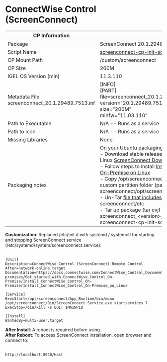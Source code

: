 # ConnectWise Control (ScreenConnect)

|  CP Information |            |
|-----------------|------------|
| Package | ScreenConnect 20.1.29489.7513 |
| Script Name | [screenconnect-cp-init-script.sh](screenconnect-cp-init-script.sh) |
| CP Mount Path | /custom/screenconnect |
| CP Size | 200M |
| IGEL OS Version (min) | 11.3.110 |
| Metadata File <br /> screenconnect_20.1.29489.7513.inf | [INFO] <br /> [PART] <br /> file=screenconnect_20.1.29489.7513_igel1.tar.bz2 <br /> version="20.1.29489.7513" <br /> size="200M" <br /> minfw="11.03.110" |
| Path to Executable | N/A -- Runs as a service |
| Path to Icon | N/A -- Runs as a service |
| Missing Libraries | None |
| Packaging notes | On your Ubuntu packaging system: <br /> - Download stable release of ScreenConnect for Linux [ScreenConnect Download](https://www.connectwise.com/software/control/download) <br /> - Follow steps to install [Install ConnectWise Control On-Premise on Linux](https://docs.connectwise.com/ConnectWise_Control_Documentation/On-premises/Get_started_with_ConnectWise_Control_On-Premise/Install_ConnectWise_Control_On-Premise/Install_ConnectWise_Control_On-Premise_on_Linux) <br /> - Copy /opt/screenconnect into screenconnect custom partition folder (path should look like screenconnect/opt/screenconnect) <br /> - Un-Tar [file that includes etc files](screenconnect_20.1.29489.7513_etc_igel1.tar.bz2) into screenconnect/etc<br /> - Tar up package (tar cvjf screenconnect_\<version\>_igel1.tar.bz2 screenconnect-cp-init-script.sh screenconnect)|

**Customization**: Replaced /etc/init.d with systemd / systemctl for starting and stopping ScreenConnect service (/etc/systemd/system/screenconnect.service):<br /><br />

```{/etc/systemd/system/screenconnect.service}
[Unit]
Description=ConnectWise Control (ScreenConnect) Remote Control
After=network-online.target
Documentation=https://docs.connectwise.com/ConnectWise_Control_Documentation/On-premises/Get_started_with_ConnectWise_Control_On-Premise/Install_ConnectWise_Control_On-Premise/Install_ConnectWise_Control_On-Premise_on_Linux

[Service]
ExecStart=/opt/screenconnect/App_Runtime/bin/mono /opt/screenconnect/Bin/ScreenConnect.Service.exe startservices 7
ExecStop=/bin/kill -s QUIT $MAINPID

[Install]
WantedBy=multi-user.target
  ```
**After Install**: A reboot is required before using. <br />
**After Reboot**: To access ScreenConnect installation, open browser and connect to: <br /><br />

```{Access ScreenConnect installation}
http://localhost:8040/Host
  ```
